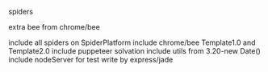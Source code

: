 spiders

extra bee from chrome/bee 

include all spiders on SpiderPlatform
include chrome/bee Template1.0 and Template2.0
include puppeteer solvation
include utils from 3.20-new Date()
include nodeServer for test write by express/jade